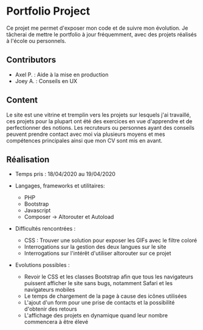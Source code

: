 # Portfolio Project

Ce projet me permet d'exposer mon code et de suivre mon évolution.
Je tâcherai de mettre le portfolio à jour fréquemment, avec des projets réalisés à l'école ou personnels.

Contributors
--
- Axel P. : Aide à la mise en production
- Joey A. : Conseils en UX 

Content
--
Le site est une vitrine et tremplin vers les projets sur lesquels j'ai travaillé, ces projets pour la plupart ont été des exercices en vue d'apprendre et de perfectionner des notions. Les recruteurs ou personnes ayant des conseils peuvent prendre contact avec moi via plusieurs moyens et mes compétences principales ainsi que mon CV sont mis en avant.

Réalisation
--

- Temps pris : 18/04/2020 au 19/04/2020
  
- Langages, frameworks et utilitaires:
  - PHP
  - Bootstrap
  - Javascript
  - Composer -> Altorouter et Autoload


- Difficultés rencontrées :
    - CSS : Trouver une solution pour exposer les GIFs avec le filtre coloré
    - Interrogations sur la gestion des deux langues sur le site
    - Interrogations sur l'intérêt d'utiliser altorouter sur ce projet 

- Evolutions possibles :
  - Revoir le CSS et les classes Bootstrap afin que tous les navigateurs puissent afficher le site sans bugs, notamment Safari et les navigateurs mobiles
  - Le temps de chargement de la page à cause des icônes utilisées
  - L'ajout d'un form pour une prise de contacts et la possibilité d'obtenir des retours
  - L'affichage des projets en dynamique quand leur nombre commencera à être élevé
  
